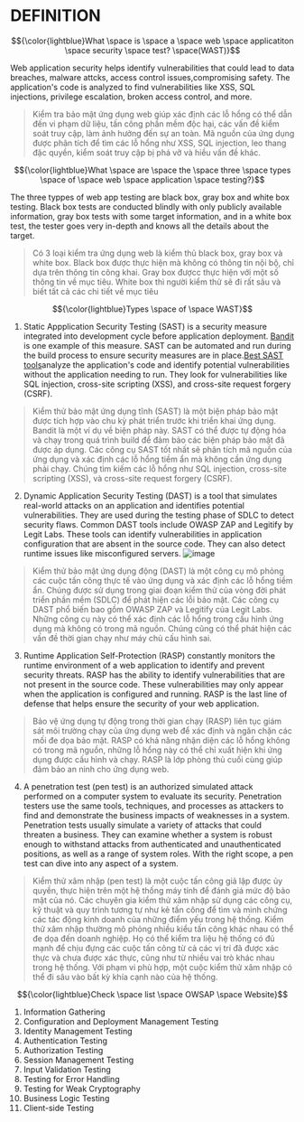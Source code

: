 # DEFINITION #
$${\color{lightblue}What \space is \space a \space web \space applicatiton \space security \space test? \space(WAST)}$$

Web application security helps identify vulnerabilities that could lead to data breaches, malware attcks, access control issues,compromising safety. The application's code is analyzed to find vulnerabilities like XSS, SQL injections, privilege escalation, broken access control, and more.

> Kiểm tra bảo mật ứng dụng web giúp xác định các lỗ hổng có thể dẫn đến vi phạm dữ liệu, tấn công phần mềm độc hại, các vấn đề kiểm soát truy cập, làm ảnh hưởng đến sự an toàn. Mã nguồn của ứng dụng được phân tích để tìm các lỗ hổng như XSS, SQL injection, leo thang đặc quyền, kiểm soát truy cập bị phá vỡ và hiều vấn đề khác.

$${\color{lightblue}What \space are \space the \space three \space types \space of \space web \space application \space testing?}$$

The three typpes of web app testing are black box, gray box and white box testing. Black box tests are conducted blindly with only publicly available information, gray box tests with some target information, and in a white box test, the tester goes very in-depth and knows all the details about the target.

> Có 3 loại kiểm tra ứng dụng web là kiểm thủ black box, gray box và white box. Black box được thực hiện mà không có thông tin nội bộ, chỉ dựa trên thông tin công khai. Gray box đượcc thực hiện với một số thông tin về mục tiêu. White box thì người kiểm thử sẽ đi rất sâu và biết tất cả các chi tiết về mục tiêu

$${\color{lightblue}Types \space of \space WAST}$$	
1. Static Appplication Security Testing (SAST) is a security measure integrated into development cycle before application deployment. [Bandit](https://www.jit.io/resources/appsec-tools/how-to-run-a-sast-test-with-bandit-and-jit) is one example of this measure. SAST can be automated and run during the build process to ensure security measures are in place.[Best SAST tools](https://www.jit.io/resources/appsec-tools/best-sast-tools)analyze the application's code and identify potential vulnerabilities without the application needing to run. They look for vulnerabilities like SQL injection, cross-site scripting (XSS), and cross-site request forgery (CSRF).  

> Kiểm thử bảo mật ứng dụng tĩnh (SAST) là một biện pháp bảo mật được tích hợp vào chu kỳ phát triển trước khi triển khai ứng dụng. Bandit là một ví dụ về biện pháp này. SAST có thể được tự động hóa và chạy trong quá trình build để đảm bảo các biện pháp bảo mật đã được áp dụng. Các công cụ SAST tốt nhất sẽ phân tích mã nguồn của ứng dụng và xác định các lỗ hổng tiềm ẩn mà không cần ứng dụng phải chạy. Chúng tìm kiếm các lỗ hổng như SQL injection, cross-site scripting (XSS), và cross-site request forgery (CSRF).

2. Dynamic Application Security Testing (DAST) is a tool that simulates real-world attacks on an application and identifies potential vulnerabilities. They are used during the testing phase of SDLC to detect security flaws. 
Common DAST tools include OWASP ZAP and Legitify by Legit Labs. These tools can identify vulnerabilities in application configuration that are absent in the source code. They can also detect runtime issues like misconfigured servers.
![image](https://github.com/user-attachments/assets/98f891ec-dbe2-454e-b282-0196f09c2589)

> Kiểm thử bảo mật ứng dụng động (DAST) là một công cụ mô phỏng các cuộc tấn công thực tế vào ứng dụng và xác định các lỗ hổng tiềm ẩn. Chúng được sử dụng trong giai đoạn kiểm thử của vòng đời phát triển phần mềm (SDLC) để phát hiện các lỗi bảo mật. Các công cụ DAST phổ biến bao gồm OWASP ZAP và Legitify của Legit Labs. Những công cụ này có thể xác định các lỗ hổng trong cấu hình ứng dụng mà không có trong mã nguồn. Chúng cũng có thể phát hiện các vấn đề thời gian chạy như máy chủ cấu hình sai.

3. Runtime Application Self-Protection (RASP) constantly monitors the runtime environment of a web application to identify and prevent security threats. RASP has the ability to identify vulnerabilities that are not present in the source code. These vulnerabilities may only appear when the application is configured and running. RASP is the last line of defense that helps ensure the security of your web application.

> Bảo vệ ứng dụng tự động trong thời gian chạy (RASP) liên tục giám sát môi trường chạy của ứng dụng web để xác định và ngăn chặn các mối đe dọa bảo mật. RASP có khả năng nhận diện các lỗ hổng không có trong mã nguồn, những lỗ hổng này có thể chỉ xuất hiện khi ứng dụng được cấu hình và chạy. RASP là lớp phòng thủ cuối cùng giúp đảm bảo an ninh cho ứng dụng web.

4. A penetration test (pen test) is an authorized simulated attack performed on a computer system to evaluate its security. Penetration testers use the same tools, techniques, and processes as attackers to find and demonstrate the business impacts of weaknesses in a system. Penetration tests usually simulate a variety of attacks that could threaten a business. They can examine whether a system is robust enough to withstand attacks from authenticated and unauthenticated positions, as well as a range of system roles. With the right scope, a pen test can dive into any aspect of a system.

> Kiểm thử xâm nhập (pen test) là một cuộc tấn công giả lập được ủy quyền, thực hiện trên một hệ thống máy tính để đánh giá mức độ bảo mật của nó. Các chuyên gia kiểm thử xâm nhập sử dụng các công cụ, kỹ thuật và quy trình tương tự như kẻ tấn công để tìm và minh chứng các tác động kinh doanh của những điểm yếu trong hệ thống. Kiểm thử xâm nhập thường mô phỏng nhiều kiểu tấn công khác nhau có thể đe dọa đến doanh nghiệp. Họ có thể kiểm tra liệu hệ thống có đủ mạnh để chịu đựng các cuộc tấn công từ cả các vị trí đã được xác thực và chưa được xác thực, cũng như từ nhiều vai trò khác nhau trong hệ thống. Với phạm vi phù hợp, một cuộc kiểm thử xâm nhập có thể đi sâu vào bất kỳ khía cạnh nào của hệ thống.

$${\color{lightblue}Check \space list \space OWSAP \space Website}$$	
1. Information Gathering
2. Configuration and Deployment Management Testing
3. Identity Management Testing
4. Authentication Testing
5. Authorization Testing
6. Session Management Testing
7. Input Validation Testing
8. Testing for Error Handling
9. Testing for Weak Cryptography
10. Business Logic Testing
11. Client-side Testing

